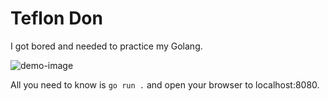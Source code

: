 # Teflon Don

I got bored and needed to practice my Golang.

![demo-image](https://raw.githubusercontent.com/nodesleep/teflon-don-meme-generator/main/static/demo.webp)

All you need to know is `go run .` and open your browser to localhost:8080.
